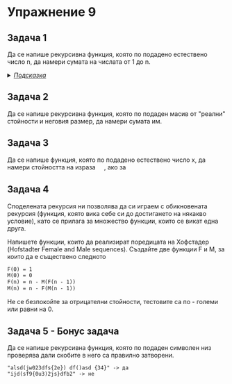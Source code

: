 # Упражнение 9



## Задача 1 

Да се напише рекурсивна функция, която по подадено естествено число n, да намери сумата на числата от 1 до n. 

<details><summary><i><u>Подсказка</u></i></summary>
Идеята е същата като при задачата с факториел.
</details>

## Задача 2 

Да се напише рекурсивна функция, която по подаден масив от "реални" стойности и неговия размер, да намери сумата им.

## Задача 3

Да се напише функция, която по подадено естествено число x, да намери стойността на израза <img style = "height:1rem; vertical-align:middle" src="https://latex.codecogs.com/svg.latex?f(x)=2f(x-2)+f(x-1)">, ако за <img style = "height:1rem; vertical-align:middle" src="https://latex.codecogs.com/svg.latex?f(1)=5,f(2)=1">

## Задача 4

Споделената рекурсия ни позволява да си играем с обикновената рекурсия (функция, която вика себе си до достигането на някакво условие), като се прилага за множество функции, които се викат една друга.

Напишете функции, които да реализират поредицата на Хофстадер (Hofstadter Female and Male sequences). Създайте две функции F и М, за които да е съществено следното

```txt
F(0) = 1
M(0) = 0
F(n) = n - M(F(n - 1))
M(n) = n - F(M(n - 1))
```

Не се безпокойте за отрицателни стойности, тестовите са по - големи или равни на 0.

## Задача 5 - Бонус задача

Да се напише рекурсивна функция, която по подаден символен низ проверява дали скобите в него са правилно затворени.

```
"alsd(jw023dfs{2e}) df()asd {34}" -> да
"ijd(sf9{0u3)2js}dfb2" -> не
```

